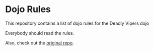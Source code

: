 Dojo Rules
==========

This repository contains a list of dojo rules for the Deadly Vipers dojo

Everybody should read the rules.

Also, check out the [original repo](https://github.com/deadlyvipers).
